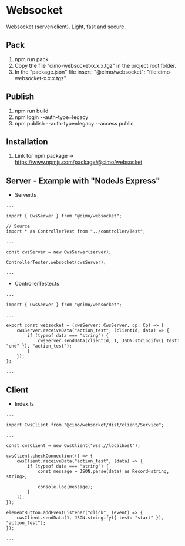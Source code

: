 # Websocket

Websocket (server/client). Light, fast and secure.

## Pack

1. npm run pack
2. Copy the file "cimo-websocket-x.x.x.tgz" in the project root folder.
3. In the "package.json" file insert: "@cimo/websocket": "file:cimo-websocket-x.x.x.tgz"

## Publish

1. npm run build
2. npm login --auth-type=legacy
3. npm publish --auth-type=legacy --access public

## Installation

1. Link for npm package -> https://www.npmjs.com/package/@cimo/websocket

## Server - Example with "NodeJs Express"

-   Server.ts

```
...

import { CwsServer } from "@cimo/websocket";

// Source
import * as ControllerTest from "../controller/Test";

...

const cwsServer = new CwsServer(server);

ControllerTester.websocket(cwsServer);

...
```

-   ControllerTester.ts

```
...

import { CwsServer } from "@cimo/websocket";

...

export const websocket = (cwsServer: CwsServer, cp: Cp) => {
    cwsServer.receiveData("action_test", (clientId, data) => {
        if (typeof data === "string") {
            cwsServer.sendData(clientId, 1, JSON.stringify({ test: "end" }), "action_test");
        }
    });
};

...
```

## Client

-   Index.ts

```
...

import CwsClient from "@cimo/websocket/dist/client/Service";

...

const cwsClient = new CwsClient("wss://localhost");

cwsClient.checkConnection(() => {
    cwsClient.receiveData("action_test", (data) => {
        if (typeof data === "string") {
            const message = JSON.parse(data) as Record<string, string>;

            console.log(message);
        }
    });
});

elementButton.addEventListener("click", (event) => {
    cwsClient.sendData(1, JSON.stringify({ test: "start" }), "action_test");
});

...
```

